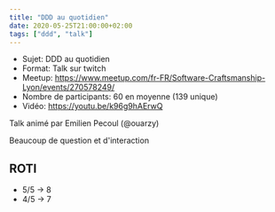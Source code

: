 ```yaml
---
title: "DDD au quotidien"
date: 2020-05-25T21:00:00+02:00
tags: ["ddd", "talk"]
---
```

- Sujet: DDD au quotidien
- Format: Talk sur twitch
- Meetup: https://www.meetup.com/fr-FR/Software-Craftsmanship-Lyon/events/270578249/
- Nombre de participants: 60 en moyenne (139 unique)
- Vidéo: https://youtu.be/k96g9hAErwQ

Talk animé par Emilien Pecoul (@ouarzy)

Beaucoup de question et d'interaction 

## ROTI

- 5/5 -> 8
- 4/5 -> 7
